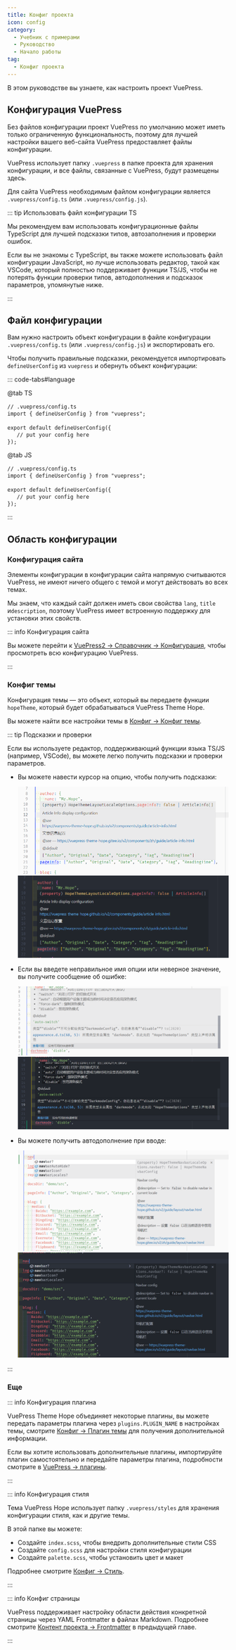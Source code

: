 ```yaml
---
title: Конфиг проекта
icon: config
category:
  - Учебник с примерами
  - Руководство
  - Начало работы
tag:
  - Конфиг проекта
---
```


В этом руководстве вы узнаете, как настроить проект VuePress.

<!-- more -->

## Конфигурация VuePress

Без файлов конфигурации проект VuePress по умолчанию может иметь только ограниченную функциональность, поэтому для лучшей настройки вашего веб-сайта VuePress предоставляет файлы конфигурации.

VuePress использует папку `.vuepress` в папке проекта для хранения конфигурации, и все файлы, связанные с VuePress, будут размещены здесь.

Для сайта VuePress необходимым файлом конфигурации является `.vuepress/config.ts` (или `.vuepress/config.js`).

::: tip Использовать файл конфигурации TS

Мы рекомендуем вам использовать конфигурационные файлы TypeScript для лучшей подсказки типов, автозаполнения и проверки ошибок.

Если вы не знакомы с TypeScript, вы также можете использовать файл конфигурации JavaScript, но лучше использовать редактор, такой как VSCode, который полностью поддерживает функции TS/JS, чтобы не потерять функции проверки типов, автодополнения и подсказок параметров, упомянутые ниже.

:::

## Файл конфигурации

Вам нужно настроить объект конфигурации в файле конфигурации `.vuepress/config.ts` (или `.vuepress/config.js`) и экспортировать его.

Чтобы получить правильные подсказки, рекомендуется импортировать `defineUserConfig` из `vuepress` и обернуть объект конфигурации:

::: code-tabs#language

@tab TS

```ts{2,4,6}
// .vuepress/config.ts
import { defineUserConfig } from "vuepress";

export default defineUserConfig({
   // put your config here
});
```

@tab JS

```js{2,4,6}
// .vuepress/config.ts
import { defineUserConfig } from "vuepress";

export default defineUserConfig({
   // put your config here
});
```

:::

## Область конфигурации

### Конфигурация сайта

Элементы конфигурации в конфигурации сайта напрямую считываются VuePress, не имеют ничего общего с темой и могут действовать во всех темах.

Мы знаем, что каждый сайт должен иметь свои свойства `lang`, `title` и`description`, поэтому VuePress имеет встроенную поддержку для установки этих свойств.

::: info Конфигурация сайта

Вы можете перейти к [VuePress2 → Справочник → Конфигурация](https://v2.vuepress.vuejs.org/en/reference/config.html), чтобы просмотреть всю конфигурацию VuePress.

:::

### Конфиг темы

Конфигурация темы — это объект, который вы передаете функции `hopeTheme`, который будет обрабатываться VuePress Theme Hope.

Вы можете найти все настройки темы в [Конфиг → Конфиг темы](../../config/README.md).

::: tip Подсказки и проверки

Если вы используете редактор, поддерживающий функции языка TS/JS (например, VSCode), вы можете легко получить подсказки и проверки параметров.

- Вы можете навести курсор на опцию, чтобы получить подсказки:

  ![подсказка варианта](./assets/vscode-hint-light.png#light)
  ![подсказка варианта](./assets/vscode-hint-dark.png#dark)

- Если вы введете неправильное имя опции или неверное значение, вы получите сообщение об ошибке:

  ![Сообщение об ошибке](./assets/vscode-error-light.png#light)
  ![Сообщение об ошибке](./assets/vscode-error-dark.png#dark)

- Вы можете получить автодополнение при вводе:

  ![Автозаполнение](./assets/vscode-autocomplete-light.png#light)
  ![Автозаполнение](./assets/vscode-autocomplete-dark.png#dark)

:::

### Еще

::: info Конфигурация плагина

VuePress Theme Hope объединяет некоторые плагины, вы можете передать параметры плагина через `plugins.PLUGIN_NAME` в настройках темы, смотрите [Конфиг → Плагин темы](../../config/plugins/README.md) для получения дополнительной информации.

Если вы хотите использовать дополнительные плагины, импортируйте плагин самостоятельно и передайте параметры плагина, подробности смотрите в [VuePress → плагины](../vuepress/plugin.md).

:::

::: info Конфигурация стиля

Тема VuePress Hope использует папку `.vuepress/styles` для хранения конфигурации стиля, как и другие темы.

В этой папке вы можете:

- Создайте `index.scss`, чтобы внедрить дополнительные стили CSS
- Создайте `config.scss` для настройки стиля конфигурации
- Создайте `palette.scss`, чтобы установить цвет и макет

Подробнее смотрите [Конфиг → Стиль](../../config/style.md).

:::

::: info Конфиг страницы

VuePress поддерживает настройку области действия конкретной страницы через YAML Frontmatter в файлах Markdown. Подробнее смотрите [Контент проекта → Frontmatter](./content.md#frontmatter) в предыдущей главе.

:::
